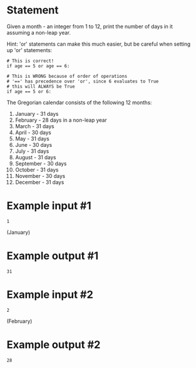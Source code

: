 # Statement

Given a month - an integer from 1 to 12, print the number of days in it assuming a non-leap year.

Hint: 'or' statements can make this much easier, but be careful when setting up 'or' statements:

```
# This is correct!
if age == 5 or age == 6:   

# This is WRONG because of order of operations 
# '==' has precedence over 'or', since 6 evaluates to True
# this will ALWAYS be True
if age == 5 or 6: 
```
The Gregorian calendar consists of the following 12 months:

1. January - 31 days
2. February - 28 days in a non-leap year
3. March - 31 days
4. April - 30 days
5. May - 31 days
6. June - 30 days
7. July - 31 days
8. August - 31 days
9. September - 30 days
10. October - 31 days
11. November - 30 days
12. December - 31 days

# Example input #1

```
1
```

(January)

# Example output #1

```
31
```

# Example input #2

```
2
```

(February)

# Example output #2

```
28
```

